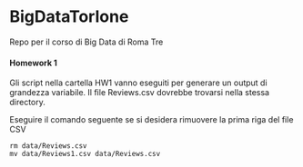 # BigDataTorlone
Repo per il corso di Big Data di Roma Tre

#### Homework 1
Gli script nella cartella HW1 vanno eseguiti per generare un output di grandezza variabile. Il file Reviews.csv dovrebbe trovarsi nella stessa directory.

Eseguire il comando seguente se si desidera rimuovere la prima riga del file CSV
```tail -n +2 data/Reviews.csv > data/Reviews1.csv
rm data/Reviews.csv
mv data/Reviews1.csv data/Reviews.csv
